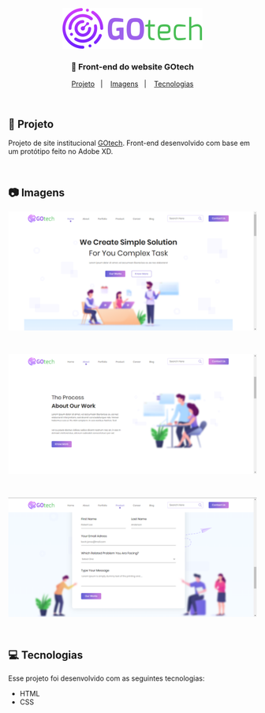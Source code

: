 <div align="center">
  <img src="assets/logo.svg" alt="GOtech"/>
  
  <h3> 🚀 Front-end do website GOtech</h3>
</div>

<p align="center">
  <a href="#project">Projeto</a>&nbsp;&nbsp;&nbsp;|&nbsp;&nbsp;&nbsp;
  <a href="#img">Imagens</a>&nbsp;&nbsp;&nbsp;|&nbsp;&nbsp;&nbsp;
  <a href="#techs">Tecnologias</a>
</p>

<br/>

<h2 id="project"> 📌  Projeto </h2>

Projeto de site institucional [GOtech](https://github.com/LorraneAlkimim/GOtech). Front-end desenvolvido com base em um protótipo feito no Adobe XD.

<br/>

<h2 id="img"> 📷  Imagens </h2>

<img src="prints/home.png" alt="Home"/>

&nbsp;

<img src="prints/about.png" alt="About"/>

&nbsp;

<img src="prints/product.png" alt="Product"/>

&nbsp;

<h2 id="techs"> 💻  Tecnologias </h2>
Esse projeto foi desenvolvido com as seguintes tecnologias:

- HTML
- CSS

